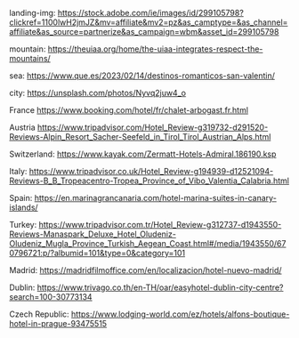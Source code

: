 landing-img:
https://stock.adobe.com/ie/images/id/299105798?clickref=1100lwH2jmJZ&mv=affiliate&mv2=pz&as_camptype=&as_channel=affiliate&as_source=partnerize&as_campaign=wbm&asset_id=299105798

mountain:
https://theuiaa.org/home/the-uiaa-integrates-respect-the-mountains/

sea:
https://www.que.es/2023/02/14/destinos-romanticos-san-valentin/

city:
https://unsplash.com/photos/Nyvq2juw4_o

France
https://www.booking.com/hotel/fr/chalet-arbogast.fr.html

Austria
https://www.tripadvisor.com/Hotel_Review-g319732-d291520-Reviews-Alpin_Resort_Sacher-Seefeld_in_Tirol_Tirol_Austrian_Alps.html

Switzerland:
https://www.kayak.com/Zermatt-Hotels-Admiral.186190.ksp

Italy:
https://www.tripadvisor.co.uk/Hotel_Review-g194939-d12521094-Reviews-B_B_Tropeacentro-Tropea_Province_of_Vibo_Valentia_Calabria.html

Spain:
https://en.marinagrancanaria.com/hotel-marina-suites-in-canary-islands/

Turkey:
https://www.tripadvisor.com.tr/Hotel_Review-g312737-d1943550-Reviews-Manaspark_Deluxe_Hotel_Oludeniz-Oludeniz_Mugla_Province_Turkish_Aegean_Coast.html#/media/1943550/670796721:p/?albumid=101&type=0&category=101

Madrid:
https://madridfilmoffice.com/en/localizacion/hotel-nuevo-madrid/

Dublin:
https://www.trivago.co.th/en-TH/oar/easyhotel-dublin-city-centre?search=100-30773134

Czech Republic:
https://www.lodging-world.com/ez/hotels/alfons-boutique-hotel-in-prague-93475515